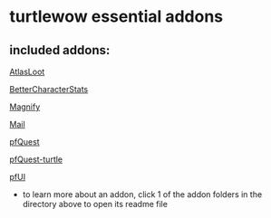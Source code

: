 # turtlewow essential addons

included addons:
--------

[AtlasLoot](https://github.com/31337list/turtlewow-essential-addons/tree/main/AtlasLoot#readme)

[BetterCharacterStats](https://github.com/31337list/turtlewow-essential-addons/tree/main/BetterCharacterStats#readme)

[Magnify](https://github.com/31337list/turtlewow-essential-addons/tree/main/Magnify#readme)

[Mail](https://github.com/31337list/turtlewow-essential-addons/tree/main/Mail#readme)

[pfQuest](https://github.com/31337list/turtlewow-essential-addons/tree/main/pfQuest#readme)

[pfQuest-turtle](https://github.com/31337list/turtlewow-essential-addons/tree/main/pfQuest-turtle#readme)

[pfUI](https://github.com/31337list/turtlewow-essential-addons/tree/main/pfUI#readme)

- to learn more about an addon, click 1 of the addon folders in the directory above to open its readme file
